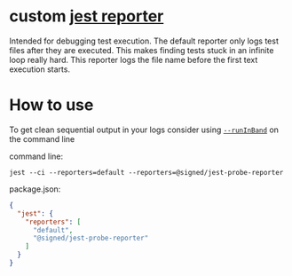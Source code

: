# custom [jest reporter][jest-reporter]

Intended for debugging test execution.
The default reporter only logs test files after they are executed.
This makes finding tests stuck in an infinite loop really hard.
This reporter logs the file name before the first text execution starts.


# How to use
To get clean sequential output in your logs consider using [`--runInBand`][in-band-cli-flag] on the command line

command line:
```shell
jest --ci --reporters=default --reporters=@signed/jest-probe-reporter
```

package.json:
```json
{
  "jest": {
    "reporters": [
      "default",
      "@signed/jest-probe-reporter"
    ]
  }
}
```

[jest-reporter]: https://jestjs.io/docs/configuration#reporters-arraymodulename--modulename-options
[in-band-cli-flag]: https://jestjs.io/docs/cli#--runinband
